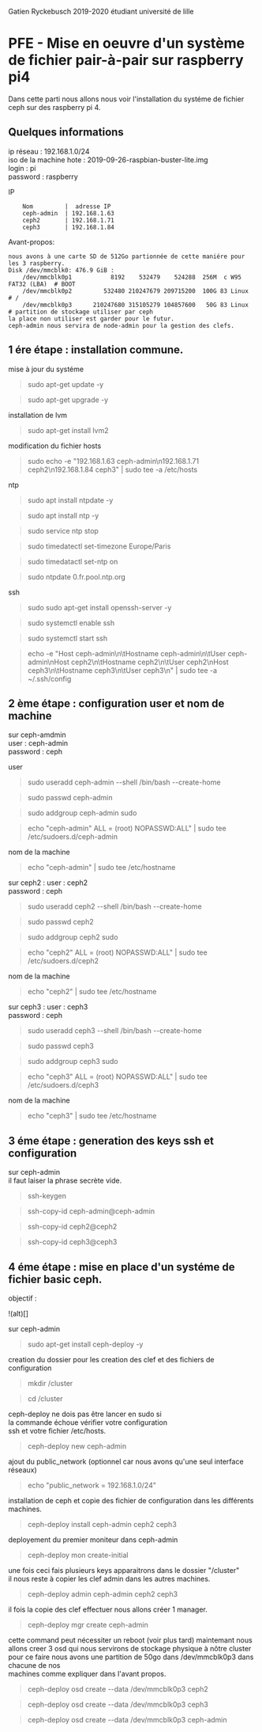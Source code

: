 Gatien Ryckebusch 2019-2020 étudiant université de lille

# PFE - Mise en oeuvre d'un système de fichier pair-à-pair sur raspberry pi4

Dans cette parti nous allons nous voir l'installation du systéme de fichier ceph sur des raspberry pi 4.

## Quelques informations

ip réseau : 192.168.1.0/24  
iso de la machine hote : 2019-09-26-raspbian-buster-lite.img  
login : pi  
password : raspberry  
  		 
  
IP  
		
		Nom         |  adresse IP
		ceph-admin  | 192.168.1.63
		ceph2       | 192.168.1.71
		ceph3       | 192.168.1.84
    
    
Avant-propos: 
    
    nous avons à une carte SD de 512Go partionnée de cette maniére pour les 3 raspberry.
    Disk /dev/mmcblk0: 476.9 GiB :
        /dev/mmcblk0p1           8192    532479    524288  256M  c W95 FAT32 (LBA)  # BOOT
        /dev/mmcblk0p2         532480 210247679 209715200  100G 83 Linux            # / 
        /dev/mmcblk0p3      210247680 315105279 104857600   50G 83 Linux            # partition de stockage utiliser par ceph
    la place non utiliser est garder pour le futur.
    ceph-admin nous servira de node-admin pour la gestion des clefs.

## 1 ére étape : installation commune.

mise à jour du systéme

> sudo apt-get update -y

> sudo apt-get upgrade -y

installation de lvm

> sudo apt-get install lvm2

modification du fichier hosts 

> sudo echo -e "192.168.1.63  ceph-admin\n192.168.1.71 ceph2\n192.168.1.84 ceph3" | sudo tee -a /etc/hosts

ntp

> sudo apt install ntpdate -y

> sudo apt install ntp -y

> sudo service ntp stop

> sudo timedatectl  set-timezone Europe/Paris

> sudo timedatactl set-ntp on

> sudo ntpdate 0.fr.pool.ntp.org

ssh

> sudo sudo apt-get install openssh-server -y

> sudo systemctl enable ssh

> sudo systemctl start ssh

> echo -e "Host ceph-admin\n\tHostname ceph-admin\n\tUser ceph-admin\nHost ceph2\n\tHostname ceph2\n\tUser ceph2\nHost ceph3\n\tHostname ceph3\n\tUser ceph3\n" | sudo tee -a ~/.ssh/config

## 2 ème étape : configuration user et nom de machine

sur ceph-amdmin  
user : ceph-admin  
password : ceph  
  
    
user

> sudo useradd ceph-admin --shell /bin/bash --create-home

> sudo passwd ceph-admin

> sudo addgroup ceph-admin sudo

> echo "ceph-admin" ALL = (root) NOPASSWD:ALL" | sudo tee /etc/sudoers.d/ceph-admin

nom de la machine

> echo "ceph-admin" | sudo tee /etc/hostname


sur ceph2 :
user : ceph2  
password : ceph  

> sudo useradd ceph2 --shell /bin/bash --create-home

> sudo passwd ceph2

> sudo addgroup ceph2 sudo

> echo "ceph2" ALL = (root) NOPASSWD:ALL" | sudo tee /etc/sudoers.d/ceph2

nom de la machine

> echo "ceph2" | sudo tee /etc/hostname


sur ceph3 :
user : ceph3  
password : ceph  

> sudo useradd ceph3 --shell /bin/bash --create-home

> sudo passwd ceph3

> sudo addgroup ceph3 sudo

> echo "ceph3" ALL = (root) NOPASSWD:ALL" | sudo tee /etc/sudoers.d/ceph3

nom de la machine

> echo "ceph3" | sudo tee /etc/hostname


## 3 éme étape : generation des keys ssh et configuration

sur ceph-admin  
il faut laiser la phrase secrète vide.

> ssh-keygen

> ssh-copy-id ceph-admin@ceph-admin

> ssh-copy-id ceph2@ceph2

> ssh-copy-id ceph3@ceph3

## 4 éme étape : mise en place d'un systéme de fichier basic ceph.

objectif :

!(alt)[]

sur ceph-admin 

> sudo apt-get install ceph-deploy -y

creation du dossier pour les creation des clef et des fichiers de configuration

> mkdir /cluster

> cd /cluster

ceph-deploy ne dois pas être lancer en sudo si  
la commande échoue vérifier votre configuration  
ssh et votre fichier /etc/hosts.

> ceph-deploy new ceph-admin

ajout du public_network (optionnel car nous avons qu'une seul interface réseaux)

> echo "public_network = 192.168.1.0/24"

installation de ceph et copie des fichier de configuration dans les différents machines.

> ceph-deploy install ceph-admin ceph2 ceph3

deployement du premier moniteur dans ceph-admin

> ceph-deploy mon create-initial

une fois ceci fais plusieurs keys apparaitrons dans le dossier "/cluster"  
il nous reste à copier les clef admin dans les autres machines.

> ceph-deploy admin ceph-admin ceph2 ceph3

il fois la copie des clef effectuer nous allons créer 1 manager.

> ceph-deploy mgr create ceph-admin 

cette command peut nécessiter un reboot (voir plus tard)
maintemant nous allons creer 3 osd qui nous servirons de stockage physique à nôtre cluster
pour ce faire nous avons une partition de 50go dans /dev/mmcblk0p3 dans chacune de nos   
machines comme expliquer dans l'avant propos.

> ceph-deploy osd create --data /dev/mmcblk0p3 ceph2

> ceph-deploy osd create --data /dev/mmcblk0p3 ceph3

> ceph-deploy osd create --data /dev/mmcblk0p3 ceph-admin

